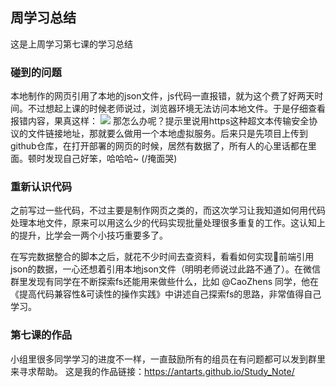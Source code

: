 ## 周学习总结
这是上周学习第七课的学习总结

### 碰到的问题
本地制作的网页引用了本地的json文件，js代码一直报错，就为这个费了好两天时间。不过想起上课的时候老师说过，浏览器环境无法访问本地文件。于是仔细查看报错内容，果真这样：
![](https://ws1.sinaimg.cn/large/006tNc79gy1fj929yz9lkj30yn06lmxc.jpg)
那怎么办呢？提示里说用https这种超文本传输安全协议的文件链接地址，那就要么做用一个本地虚拟服务。后来只是先项目上传到github仓库，在打开部署的网页的时候，居然有数据了，所有人的心里话都在里面。顿时发现自己好笨，哈哈哈~ (/掩面哭)

### 重新认识代码
之前写过一些代码，不过主要是制作网页之类的，而这次学习让我知道如何用代码处理本地文件，原来可以用这么少的代码实现批量处理很多重复的工作。这认知上的提升，比学会一两个小技巧重要多了。

在写完数据整合的脚本之后，就花不少时间去查资料，看看如何实现前端引用json的数据，一心还想着引用本地json文件（明明老师说过此路不通了）。在微信群里发现有同学在不断探索fs还能用来做些什么，比如 @CaoZhens 同学，他在《提高代码兼容性&可读性的操作实践》中讲述自己探索fs的思路，非常值得自己学习。

### 第七课的作品
小组里很多同学学习的进度不一样，一直鼓励所有的组员在有问题都可以发到群里来寻求帮助。
这是我的作品链接：https://antarts.github.io/Study_Note/
